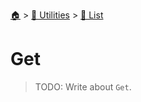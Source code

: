 <!--startTocHeader-->
[🏠](../../README.md) > [🔧 Utilities](../README.md) > [🧺 List](README.md)
# Get
<!--endTocHeader-->

> TODO: Write about `Get`.

<!--startTocSubtopic-->
<!--endTocSubtopic-->